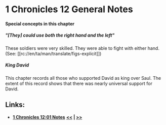 # 1 Chronicles 12 General Notes #

#### Special concepts in this chapter ####

##### "[They] could use both the right hand and the left" #####
These soldiers were very skilled. They were able to fight with either hand. (See: [[rc://en/ta/man/translate/figs-explicit]])

##### King David #####
This chapter records all those who supported David as king over Saul. The extent of this record shows that there was nearly universal support for David. 

## Links: ##

* __[1 Chronicles 12:01 Notes](./01.md)__
__[<<](../11/intro.md) | [>>](../13/intro.md)__